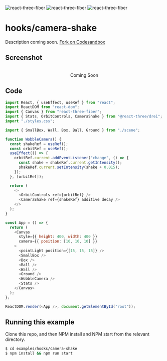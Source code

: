 ![react-three-fiber](https://img.shields.io/badge/dynamic/json?url=https://raw.githubusercontent.com/onion2k/r3f-by-example/develop/examples/hooks/camera-shake/package.json&label=react-three-fiber&query=$.dependencies['react-three-fiber']&color=green) ![react-three-fiber](https://img.shields.io/badge/dynamic/json?url=https://raw.githubusercontent.com/onion2k/r3f-by-example/develop/examples/hooks/camera-shake/package.json&label=three&query=$.dependencies['three']&color=green) ![react-three-fiber](https://img.shields.io/badge/dynamic/json?url=https://raw.githubusercontent.com/onion2k/r3f-by-example/develop/examples/hooks/camera-shake/package.json&label=@react-three/drei&query=$.dependencies['@react-three/drei']&color=green)

# hooks/camera-shake

Description coming soon. [Fork on Codesandbox](https://githubbox.com/onion2k/r3f-by-example/tree/develop/examples/hooks/camera-shake)

## Screenshot
<div align="center">
  <br>
    Coming Soon
  <br>
</div>

## Code
```js
import React, { useEffect, useRef } from "react";
import ReactDOM from "react-dom";
import { Canvas } from "react-three-fiber";
import { Stats, OrbitControls, CameraShake } from "@react-three/drei";
import "./styles.css";

import { SmallBox, Wall, Box, Ball, Ground } from "./scene";

function WobbleCamera() {
  const shakeRef = useRef();
  const orbitRef = useRef();
  useEffect(() => {
    orbitRef.current.addEventListener("change", () => {
      const shake = shakeRef.current.getIntensity();
      shakeRef.current.setIntensity(shake + 0.015);
    });
  }, [orbitRef]);

  return (
    <>
      <OrbitControls ref={orbitRef} />
      <CameraShake ref={shakeRef} additive decay />
    </>
  );
}

const App = () => {
  return (
    <Canvas
      style={{ height: 400, width: 400 }}
      camera={{ position: [10, 10, 10] }}
    >
      <pointLight position={[15, 15, 15]} />
      <SmallBox />
      <Box />
      <Ball />
      <Wall />
      <Ground />
      <WobbleCamera />
      <Stats />
    </Canvas>
  );
};

ReactDOM.render(<App />, document.getElementById("root"));

```

## Running this example

Clone this repo, and then NPM install and NPM start from the relevant directory.

```bash
$ cd examples/hooks/camera-shake
$ npm install && npm run start
```